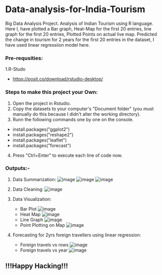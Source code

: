 # Data-analysis-for-India-Tourism
Big Data Analysis Project. Analysis of Indian Tourism using R language.
Here I, have plotted a Bar graph, Heat-Map for the first 20 entries, line graph for the first 20 entries, Plotted Points on actual live map. Predicted the change in tourism for 2 years for the first 20 entries in the dataset, I have used linear regressiion model here. 

### Pre-requsities:
1.R-Studo
  - https://posit.co/download/rstudio-desktop/

### Steps to make this project your Own: 
1. Open the project in Rstudio.
2. Copy the datasets to your computer's "Document folder" (you must manually do this because I didn't alter the working directory).
3. Runn the following commands one by one on the console.
  - install.packages("ggplot2")
  - install.packages("reshape2")
  - install.packages("leaflet")
  - install.packages("forecast")
4. Press "Ctrl+Enter" to execute each line of code now.

### Outputs:-
1. Data Summarization:
    ![image](https://github.com/Shubs2002/Data-analysis-for-India-Tourism/assets/97461214/a2f0cd56-fcd5-485c-a558-93d0bec7451f)
    ![image](https://github.com/Shubs2002/Data-analysis-for-India-Tourism/assets/97461214/bf85bf5f-a618-4b3f-a89b-25771dbaa6a1)
    ![image](https://github.com/Shubs2002/Data-analysis-for-India-Tourism/assets/97461214/bb24411d-c303-4d7b-ae4e-428d0f0f3549)
   
2. Data Cleaning:
    ![image](https://github.com/Shubs2002/Data-analysis-for-India-Tourism/assets/97461214/920be677-347d-412b-abda-55aa33c6b2c0)

3. Data Visualization:
    - Bar Plot
          ![image](https://github.com/Shubs2002/Data-analysis-for-India-Tourism/assets/97461214/17ef3aa2-cac9-427a-bd36-2d3645700c2b)
    - Heat Map
          ![image](https://github.com/Shubs2002/Data-analysis-for-India-Tourism/assets/97461214/f682c25f-18b5-47c8-8f80-8e25aa2ea638)
    - Line Graph
          ![image](https://github.com/Shubs2002/Data-analysis-for-India-Tourism/assets/97461214/9a4de8e7-421e-4037-88d9-733e6ceacab1)
    - Point Plotting on Map
          ![image](https://github.com/Shubs2002/Data-analysis-for-India-Tourism/assets/97461214/974d7768-07da-4e6e-80b2-5c92a3a86910)

4. Forecasting for 2yrs foreign travellers using linear regression:
     - Foreign travels vs rows
     ![image](https://github.com/Shubs2002/Data-analysis-for-India-Tourism/assets/97461214/84d9d03a-d6b1-4d6d-962e-5685fdc6392e)
     - Foreign travels vs year
      ![image](https://github.com/Shubs2002/Data-analysis-for-India-Tourism/assets/97461214/97854f08-8c87-4e82-bd6f-2ee689b4792b)

## !!!Happy Hacking!!!
